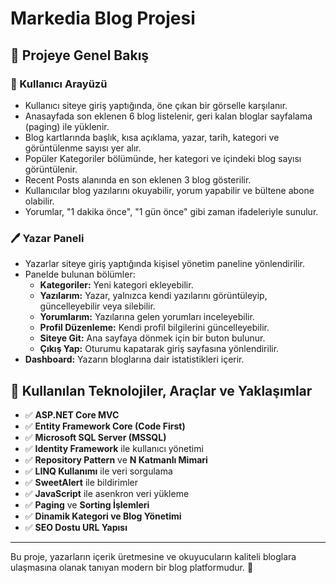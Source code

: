 # Markedia Blog Projesi

## 📌 Projeye Genel Bakış

### 👤 Kullanıcı Arayüzü

- Kullanıcı siteye giriş yaptığında, öne çıkan bir görselle karşılanır.
- Anasayfada son eklenen 6 blog listelenir, geri kalan bloglar sayfalama (paging) ile yüklenir.
- Blog kartlarında başlık, kısa açıklama, yazar, tarih, kategori ve görüntülenme sayısı yer alır.
- Popüler Kategoriler bölümünde, her kategori ve içindeki blog sayısı görüntülenir.
- Recent Posts alanında en son eklenen 3 blog gösterilir.
- Kullanıcılar blog yazılarını okuyabilir, yorum yapabilir ve bültene abone olabilir.
- Yorumlar, "1 dakika önce", "1 gün önce" gibi zaman ifadeleriyle sunulur.

### 🖊️ Yazar Paneli

- Yazarlar siteye giriş yaptığında kişisel yönetim paneline yönlendirilir.
- Panelde bulunan bölümler:
  - **Kategoriler:** Yeni kategori ekleyebilir.
  - **Yazılarım:** Yazar, yalnızca kendi yazılarını görüntüleyip, güncelleyebilir veya silebilir.
  - **Yorumlarım:** Yazılarına gelen yorumları inceleyebilir.
  - **Profil Düzenleme:** Kendi profil bilgilerini güncelleyebilir.
  - **Siteye Git:** Ana sayfaya dönmek için bir buton bulunur.
  - **Çıkış Yap:** Oturumu kapatarak giriş sayfasına yönlendirilir.
- **Dashboard:** Yazarın bloglarına dair istatistikleri içerir.

## 📌 Kullanılan Teknolojiler, Araçlar ve Yaklaşımlar

- ✅ **ASP.NET Core MVC**
- ✅ **Entity Framework Core (Code First)**
- ✅ **Microsoft SQL Server (MSSQL)**
- ✅ **Identity Framework** ile kullanıcı yönetimi
- ✅ **Repository Pattern** ve **N Katmanlı Mimari**
- ✅ **LINQ Kullanımı** ile veri sorgulama
- ✅ **SweetAlert** ile bildirimler
- ✅ **JavaScript** ile asenkron veri yükleme
- ✅ **Paging** ve **Sorting İşlemleri**
- ✅ **Dinamik Kategori ve Blog Yönetimi**
- ✅ **SEO Dostu URL Yapısı**

---

Bu proje, yazarların içerik üretmesine ve okuyucuların kaliteli bloglara ulaşmasına olanak tanıyan modern bir blog platformudur. 🎯
